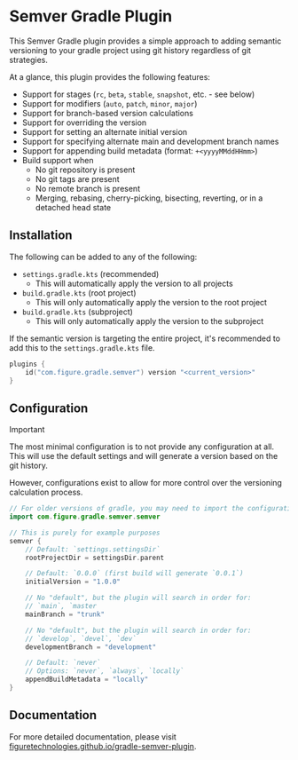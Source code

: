 # Semver Gradle Plugin

This Semver Gradle plugin provides a simple approach to
adding semantic versioning to your gradle project using git
history regardless of git strategies.

At a glance, this plugin provides the following features:

- Support for stages (`rc`, `beta`, `stable`, `snapshot`, etc. - see below)
- Support for modifiers (`auto`, `patch`, `minor`, `major`)
- Support for branch-based version calculations
- Support for overriding the version
- Support for setting an alternate initial version
- Support for specifying alternate main and development branch names
- Support for appending build metadata (format: `+<yyyyMMddHHmm>`)
- Build support when
    - No git repository is present
    - No git tags are present
    - No remote branch is present
    - Merging, rebasing, cherry-picking, bisecting, reverting, or in a detached
      head state

## Installation

The following can be added to any of the following:

- `settings.gradle.kts` (recommended)
    - This will automatically apply the version to all projects
- `build.gradle.kts` (root project)
    - This will only automatically apply the version to the root project
- `build.gradle.kts` (subproject)
    - This will only automatically apply the version to the subproject

If the semantic version is targeting the entire project, it's recommended to add
this to the `settings.gradle.kts` file.

```kotlin
plugins {
    id("com.figure.gradle.semver") version "<current_version>"
}
```

## Configuration

> [!IMPORTANT]
> The most minimal configuration is to not provide any configuration at all.
> This will use the default settings and will generate a version based on the
> git history.
>
> However, configurations exist to allow for more control over the versioning
> calculation process.

```kotlin
// For older versions of gradle, you may need to import the configuration method
import com.figure.gradle.semver.semver

// This is purely for example purposes
semver {
    // Default: `settings.settingsDir`
    rootProjectDir = settingsDir.parent

    // Default: `0.0.0` (first build will generate `0.0.1`)
    initialVersion = "1.0.0"

    // No "default", but the plugin will search in order for:
    // `main`, `master
    mainBranch = "trunk"

    // No "default", but the plugin will search in order for:
    // `develop`, `devel`, `dev`
    developmentBranch = "development"

    // Default: `never`
    // Options: `never`, `always`, `locally`
    appendBuildMetadata = "locally"
}
```

## Documentation

For more detailed documentation, please
visit [figuretechnologies.github.io/gradle-semver-plugin](https://figuretechnologiesgithub.io/gradle-semver-plugin).
